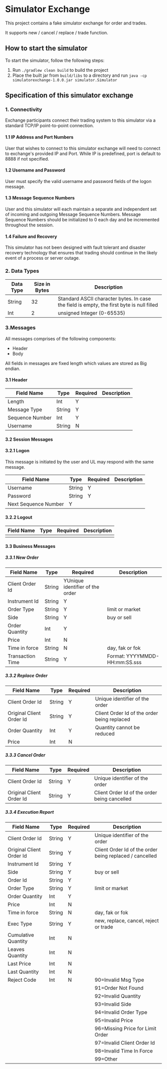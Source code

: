# Simulator Exchange

This project contains a fake simulator exchange for order and trades.

It supports new / cancel / replace / trade function.

## How to start the simulator

To start the simulator, follow the following steps:
1. Run `./gradlew clean build` to build the project
2. Place the built jar from `build/libs` to a directory and run `java -cp simulatorexchange-1.0.0.jar simulator.Simulator`

## Specification of this simulator exchange

### 1. Connectivity

Exchange participants connect their trading system to this simulator via a standard TCP/IP point-to-point connection.

#### 1.1 IP Address and Port Numbers

User that wishes to connect to this simulator exchange will need to connect to exchange's provided IP and Port. While IP is predefined, port is default to 8888 if not specified.

#### 1.2 Username and Password

User must specify the valid username and password fields of the logon message.

#### 1.3 Message Sequence Numbers

User and this simulator will each maintain a separate and independent set of incoming and outgoing Message Sequence Numbers. Message Sequence Numbers should be initialized to 0 each day and be incremented throughout the session.


#### 1.4 Failure and Recovery

This simulator has not been designed with fault tolerant and disaster recovery technology that ensures that trading should continue in the likely event of a process or server outage.

### 2. Data Types

|Data Type|Size in Bytes|Description|
|---|---|---|
|String|32|Standard ASCII character bytes. In case the field is empty, the first byte is null filled|
|Int|2|unsigned Integer (0-65535)|

### 3.Messages

All messages comprises of the following components:

* Header
* Body

All fields in messages are fixed length which values are stored as Big endian.

#### 3.1 Header

|Field Name|Type|Required|Description|
|---|---|---|---|
|Length|Int|Y||
|Message Type|String|Y||
|Sequence Number|Int|Y||
|Username|String|N||

#### 3.2 Session Messages

#### 3.2.1 Logon

This message is initiated by the user and UL may respond with the same message.

|Field Name|Type|Required|Description|
|---|---|---|---|
|Username|String|Y||
|Password|String|Y||
|Next Sequence Number|Y||

#### 3.2.2 Logout

|Field Name|Type|Required|Description|
|---|---|---|---|
||||

#### 3.3 Business Messages

##### 3.3.1 New Order

|Field Name|Type|Required|Description|
|---|---|---|---|
|Client Order Id|String|YUnique identifier of the order|
|Instrument Id|String|Y||
|Order Type|String|Y|limit or market|
|Side|String|Y|buy or sell|
|Order Quantity|Int|Y||
|Price|Int|N||
|Time in force|String|N|day, fak or fok|
|Transaction Time|String|Y|Format: YYYYMMDD-HH:mm:SS.sss|

##### 3.3.2 Replace Order

|Field Name|Type|Required|Description|
|---|---|---|---|
|Client Order Id|String|Y|Unique identifier of the order|
|Original Client Order Id|String|Y|Client Order Id of the order being replaced|
|Order Quantity|Int|Y|Quantity cannot be reduced|
|Price|Int|N||

##### 3.3.3 Cancel Order

|Field Name|Type|Required|Description|
|---|---|---|---|
|Client Order Id|String|Y|Unique identifier of the order|
|Original Client Order Id|String|Y|Client Order Id of the order being cancelled|

##### 3.3.4 Execution Report

|Field Name|Type|Required|Description|
|---|---|---|---|
|Client Order Id|String|Y|Unique identifier of the order|
|Original Client Order Id|String|Y|Client Order Id of the order being replaced / cancelled|
|Instrument Id|String|Y||
|Side|String|Y|buy or sell|
|Order Id|String|Y||
|Order Type|String|Y|limit or market|
|Order Quantity|Int|Y||
|Price|Int|N||
|Time in force|String|N|day, fak or fok|
|Exec Type|String|Y|new, replace, cancel, reject or trade|
|Cumulative Quantity|Int|N||
|Leaves Quantity|Int|N||
|Last Price|Int|N||
|Last Quantity|Int|N||
|Reject Code|Int|N|90=Invalid Msg Type|
| | | |91=Order Not Found|
| | | |92=Invalid Quantity|
| | | |93=Invalid Side|
| | | |94=Invalid Order Type|
| | | |95=Invalid Price|
| | | |96=Missing Price for Limit Order|
| | | |97=Invalid Client Order Id|
| | | |98=Invalid Time In Force|
| | | |99=Other|